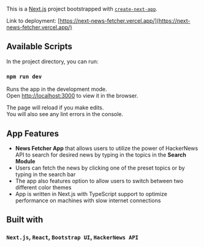 This is a [Next.js](https://nextjs.org/) project bootstrapped with [`create-next-app`](https://github.com/vercel/next.js/tree/canary/packages/create-next-app).

Link to deployment: [https://next-news-fetcher.vercel.app/](https://next-news-fetcher.vercel.app/)

## Available Scripts

In the project directory, you can run:

### `npm run dev`

Runs the app in the development mode.<br />
Open [http://localhost:3000](http://localhost:3000) to view it in the browser.

The page will reload if you make edits.<br />
You will also see any lint errors in the console.
## App Features
 - __News Fetcher App__ that allows users to utilize the power of HackerNews API to search for desired news by typing in the topics in the __Search Module__
 - Users can fetch the news by clicking one of the preset topics or by typing in the search bar
 - The app also features option to allow users to switch between two different color themes 
 - App is written in Next.js with TypeScript support to optimize performance on machines with slow internet connections
 
## Built with

### `Next.js`, `React`, `Bootstrap UI`, `HackerNews API`
